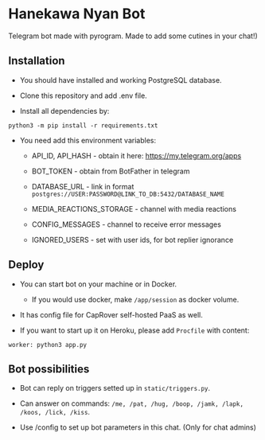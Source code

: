 # Hanekawa Nyan Bot

Telegram bot made with pyrogram. Made to add some cutines in your chat!)

## Installation

- You should have installed and working PostgreSQL database.

- Clone this repository and add .env file.

- Install all dependencies by:

```
python3 -m pip install -r requirements.txt
```

- You need add this environment variables:

  - API_ID, API_HASH - obtain it here: https://my.telegram.org/apps
  - BOT_TOKEN - obtain from BotFather in telegram
  - DATABASE_URL - link in format `postgres://USER:PASSWORD@LINK_TO_DB:5432/DATABASE_NAME`

  - MEDIA_REACTIONS_STORAGE - channel with media reactions
  - CONFIG_MESSAGES - channel to receive error messages
  - IGNORED_USERS - set with user ids, for bot replier ignorance

## Deploy

- You can start bot on your machine or in Docker.

  - If you would use docker, make `/app/session` as docker volume.

- It has config file for CapRover self-hosted PaaS as well.

- If you want to start up it on Heroku, please add `Procfile` with content:

```
worker: python3 app.py
```

## Bot possibilities

- Bot can reply on triggers setted up in `static/triggers.py`.

- Can answer on commands: `/me, /pat, /hug, /boop, /jamk, /lapk, /koos, /lick, /kiss`.

- Use /config to set up bot parameters in this chat. (Only for chat admins)
